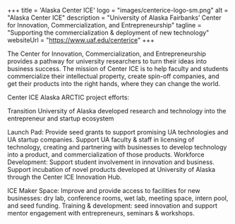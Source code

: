 +++
title = 'Alaska Center ICE'
logo = "images/centerice-logo-sm.png"
alt = "Alaska Center ICE"
description = "University of Alaska Fairbanks’ Center for Innovation, Commercialization, and Entrepreneurship"
tagline = "Supporting the commercialization & deployment of new technology"
websiteUrl = "https://www.uaf.edu/centerice"
+++

The Center for Innovation, Commercialization, and Entrepreneurship provides a pathway for university researchers to turn their ideas into business success. The mission of Center ICE is to help faculty and students commercialize their intellectual property, create spin-off companies, and get their products into the right hands, where they can change the world.

Center ICE Alaska ARCTIC project efforts:

Transition University of Alaska developed research and technology into the entrepreneur and startup ecosystem

Launch Pad:
Provide seed grants to support promising UA technologies and UA startup companies.
Support UA faculty & staff in licensing of technology, creating and partnering with businesses to develop technology into a product, and commercialization of those products.
Workforce Development:
Support student involvement in innovation and business.
Support incubation of novel products developed at University of Alaska through the Center ICE Innovation Hub.

ICE Maker Space:
Improve and provide access to facilities for new businesses: dry lab, conference rooms, wet lab, meeting space, intern pool, and seed funding.
Training & development:
seed innovation and support mentor engagement with entrepreneurs, seminars & workshops.
